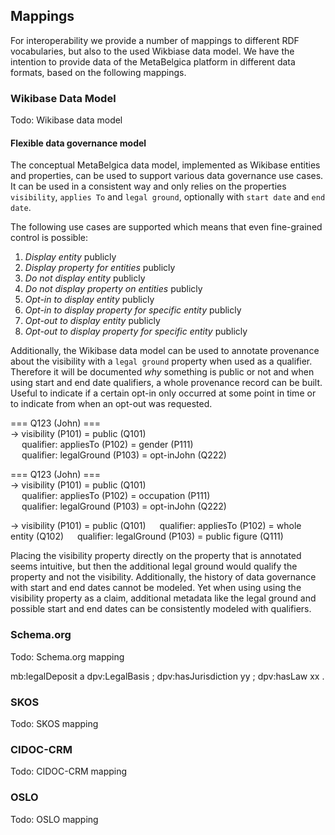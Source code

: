 ## Mappings

For interoperability we provide a number of mappings to different RDF vocabularies, but also to the used Wikbiase data model.
We have the intention to provide data of the MetaBelgica platform in different data formats, based on the following mappings.


### Wikibase Data Model
Todo: Wikibase data model


#### Flexible data governance model

The conceptual MetaBelgica data model, implemented as Wikibase entities and properties, can be used to support various data governance use cases.
It can be used in a consistent way and only relies on the properties <code>visibility</code>, <code>applies To</code> and <code>legal ground</code>, optionally with <code>start date</code> and <code>end date</code>.

The following use cases are supported which means that even fine-grained control is possible:
1. *Display entity* publicly
2. *Display property for entities* publicly
3. *Do not display entity* publicly
4. *Do not display property on entities* publicly
5. *Opt-in to display entity* publicly
6. *Opt-in to display property for specific entity* publicly
7. *Opt-out to display entity* publicly
8. *Opt-out to display property for specific entity* publicly

Additionally, the Wikibase data model can be used to annotate provenance about the visibility with a <code>legal ground</code> property when used as a qualifier.
Therefore it will be documented _why_ something is public or not and when using start and end date qualifiers, a whole provenance record can be built.
Useful to indicate if a certain opt-in only occurred at some point in time or to indicate from when an opt-out was requested.

<aside class="example" title="Visibility annotation">
<p>=== Q123 (John) ===</br>
-> visibility (P101) = public (Q101)</br>
&emsp; qualifier: appliesTo (P102) = gender (P111)</br>
&emsp; qualifier: legalGround (P103) = opt-inJohn (Q222)</br>
</p>

<p>=== Q123 (John) ===</br>
-> visibility (P101) = public (Q101)</br>
&emsp; qualifier: appliesTo (P102) = occupation (P111)</br>
&emsp; qualifier: legalGround (P103) = opt-inJohn (Q222)</br>
</p>

<p>-> visibility (P101) = public (Q101)
&emsp; qualifier: appliesTo (P102) = whole entity (Q102)
&emsp; qualifier: legalGround (P103) = public figure (Q111)</p>
</p>
</aside>

<p class="note" title="Why is visibility a claim and not a qualifier">
Placing the visibility property directly on the property that is annotated seems intuitive,
but then the additional legal ground would qualify the property and not the visibility.
Additionally, the history of data governance with start and end dates cannot be modeled.
Yet when using using the visibility property as a claim, additional metadata like
the legal ground and possible start and end dates can be consistently modeled with qualifiers.
</p>



### Schema.org
Todo: Schema.org mapping

mb:legalDeposit a dpv:LegalBasis ;
                dpv:hasJurisdiction yy ;
                dpv:hasLaw xx .

### SKOS
Todo: SKOS mapping

### CIDOC-CRM
Todo: CIDOC-CRM mapping

### OSLO
Todo: OSLO mapping

